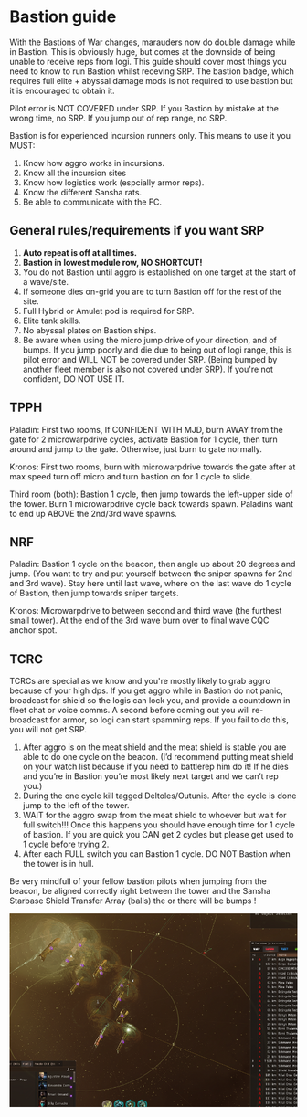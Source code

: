 # Bastion guide

With the Bastions of War changes, marauders now do double damage while in Bastion. This is obviously huge, but comes at the downside of being unable to receive reps from logi. This guide should cover most things you need to know to run Bastion whilst receving SRP. The bastion badge, which requires full elite + abyssal damage mods is not required to use bastion but it is encouraged to obtain it.

Pilot error is NOT COVERED under SRP. If you Bastion by mistake at the wrong time, no SRP. If you jump out of rep range, no SRP.

Bastion is for experienced incursion runners only. This means to use it you MUST:

1.  Know how aggro works in incursions.
2.  Know all the incursion sites
3.  Know how logistics work (espcially armor reps).
4.  Know the different Sansha rats.
5.  Be able to communicate with the FC.

## General rules/requirements if you want SRP

1.  **Auto repeat is off at all times.**
2.  **Bastion in lowest module row, NO SHORTCUT!**
3.  You do not Bastion until aggro is established on one target at the start of a wave/site.
4.  If someone dies on-grid you are to turn Bastion off for the rest of the site.
5.  Full Hybrid or Amulet pod is required for SRP.
6.  Elite tank skills.
7.  No abyssal plates on Bastion ships.
8.  Be aware when using the micro jump drive of your direction, and of bumps. If you jump poorly and die due to being out of logi range, this is pilot error and WILL NOT be covered under SRP. (Being bumped by another fleet member is also not covered under SRP). If you're not confident, DO NOT USE IT.

## TPPH

Paladin: First two rooms, If CONFIDENT WITH MJD, burn AWAY from the gate for 2 microwarpdrive cycles, activate Bastion for 1 cycle, then turn around and jump to the gate. Otherwise, just burn to gate normally.

Kronos: First two rooms, burn with microwarpdrive towards the gate after at max speed turn off micro and turn bastion on for 1 cycle to slide.

Third room (both): Bastion 1 cycle, then jump towards the left-upper side of the tower. Burn 1 microwarpdrive cycle back towards spawn. Paladins want to end up ABOVE the 2nd/3rd wave spawns.

## NRF

Paladin: Bastion 1 cycle on the beacon, then angle up about 20 degrees and jump. (You want to try and put yourself between the sniper spawns for 2nd and 3rd wave). Stay here until last wave, where on the last wave do 1 cycle of Bastion, then jump towards sniper targets.

Kronos: Microwarpdrive to between second and third wave (the furthest small tower). At the end of the 3rd wave burn over to final wave CQC anchor spot.

## TCRC

TCRCs are special as we know and you're mostly likely to grab aggro because of your high dps. If you get aggro while in Bastion do not panic, broadcast for shield so the logis can lock you, and provide a countdown in fleet chat or voice comms. A second before coming out you will re-broadcast for armor, so logi can start spamming reps. If you fail to do this, you will not get SRP.

1.  After aggro is on the meat shield and the meat shield is stable you are able to do one cycle on the beacon. (I’d recommend putting meat shield on your watch list because if you need to battlerep him do it! If he dies and you’re in Bastion you’re most likely next target and we can’t rep you.)
2.  During the one cycle kill tagged Deltoles/Outunis. After the cycle is done jump to the left of the tower.
3.  WAIT for the aggro swap from the meat shield to whoever but wait for full switch!!! Once this happens you should have enough time for 1 cycle of bastion. If you are quick you CAN get 2 cycles but please get used to 1 cycle before trying 2.
4.  After each FULL switch you can Bastion 1 cycle. DO NOT Bastion when the tower is in hull.

Be very mindfull of your fellow bastion pilots when jumping from the beacon, be aligned correctly right between the tower and the Sansha Starbase Shield Transfer Array (balls) the or there will be bumps !

![](bumpwarning.png)
